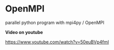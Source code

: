# OpenMPI
parallel python program with mpi4py / OpenMPI

**Video on youtube**

https://www.youtube.com/watch?v=50euBVp4fmI
